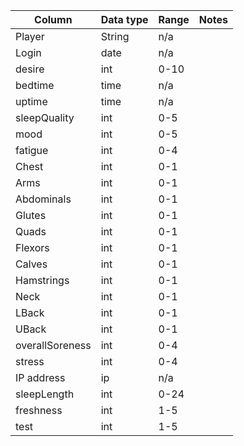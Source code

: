 | Column | Data type | Range | Notes |
| ----------- | ----------- | ---------- | ------- |
| Player | String | n/a |  |
| Login | date | n/a |  |
| desire  | int | 0-10 |  |
| bedtime  | time | n/a |  |
| uptime  | time | n/a |  |
| sleepQuality | int | 0-5 |  |
| mood  | int | 0-5 |  |
| fatigue | int | 0-4 |  |
| Chest | int | 0-1 |  |
| Arms  | int | 0-1|  |
| Abdominals  | int | 0-1|  |
| Glutes  | int | 0-1|  |
| Quads  | int | 0-1|  |
| Flexors  | int | 0-1|  |
| Calves  | int | 0-1|  |
| Hamstrings | int | 0-1|  |
| Neck  | int | 0-1|  |
| LBack  | int | 0-1|  |
| UBack | int | 0-1|  |
| overallSoreness  | int | 0-4 |  |
| stress  | int | 0-4 |  |
| IP address  | ip | n/a |  | 
| sleepLength  | int | 0-24 |  | 
| freshness  | int | 1-5 |  | 
| test | int | 1-5 |  | 
